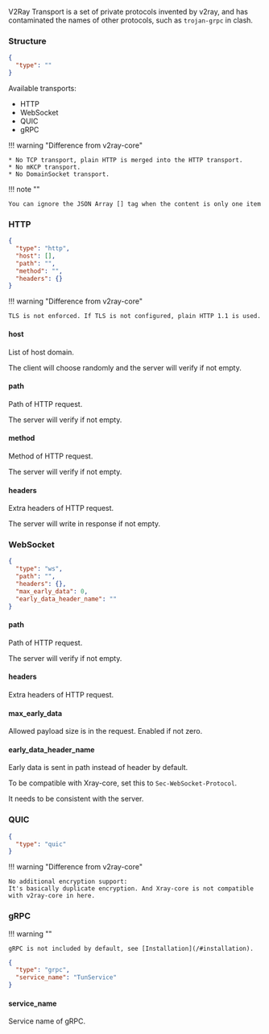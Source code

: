 V2Ray Transport is a set of private protocols invented by v2ray, and has contaminated the names of other protocols, such
as `trojan-grpc` in clash.

### Structure

```json
{
  "type": ""
}
```

Available transports:

* HTTP
* WebSocket
* QUIC
* gRPC

!!! warning "Difference from v2ray-core"

    * No TCP transport, plain HTTP is merged into the HTTP transport.
    * No mKCP transport.
    * No DomainSocket transport.

!!! note ""

    You can ignore the JSON Array [] tag when the content is only one item

### HTTP

```json
{
  "type": "http",
  "host": [],
  "path": "",
  "method": "",
  "headers": {}
}
```

!!! warning "Difference from v2ray-core"

    TLS is not enforced. If TLS is not configured, plain HTTP 1.1 is used.

#### host

List of host domain.

The client will choose randomly and the server will verify if not empty.

#### path

Path of HTTP request.

The server will verify if not empty.

#### method

Method of HTTP request.

The server will verify if not empty.

#### headers

Extra headers of HTTP request.

The server will write in response if not empty.

### WebSocket

```json
{
  "type": "ws",
  "path": "",
  "headers": {},
  "max_early_data": 0,
  "early_data_header_name": ""
}
```

#### path

Path of HTTP request.

The server will verify if not empty.

#### headers

Extra headers of HTTP request.

#### max_early_data

Allowed payload size is in the request. Enabled if not zero.

#### early_data_header_name

Early data is sent in path instead of header by default.

To be compatible with Xray-core, set this to `Sec-WebSocket-Protocol`.

It needs to be consistent with the server.

### QUIC

```json
{
  "type": "quic"
}
```

!!! warning "Difference from v2ray-core"

    No additional encryption support:
    It's basically duplicate encryption. And Xray-core is not compatible with v2ray-core in here.

### gRPC

!!! warning ""

    gRPC is not included by default, see [Installation](/#installation).

```json
{
  "type": "grpc",
  "service_name": "TunService"
}
```

#### service_name

Service name of gRPC.